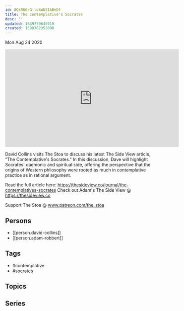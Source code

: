 ```yaml
---
id: 8QkR66rG-lokWNSIABeDf
title: The Contemplative's Socrates
desc: ''
updated: 1639759645919
created: 1598302352000
---
```





Mon Aug 24 2020

<iframe width="560" height="315" src="https://www.youtube.com/embed/U8pSEFcIac4" title="The Contemplative's Socrates w/ David Collins and Adam Robbert" frameborder="0" allow="accelerometer; autoplay; clipboard-write; encrypted-media; gyroscope; picture-in-picture" allowfullscreen ></iframe>

David Collins visits The Stoa to discuss his latest The Side View article, "The Contemplative's Socrates." In this discussion, Dave will highlight Socrates' daemonic and spiritual side, offering the perspective that the origins of Western philosophy were rooted as much in contemplative practice as in rational argument.

Read the full article here: https://thesideview.co/journal/the-contemplatives-socrates
Check out Adam's The Side View @ https://thesideview.co

Support The Stoa @ www.patreon.com/the_stoa

## Persons

- [[person.david-collins]]
- [[person.adam-robbert]]

## Tags

- #contemplative
- #socrates

## Topics



## Series



